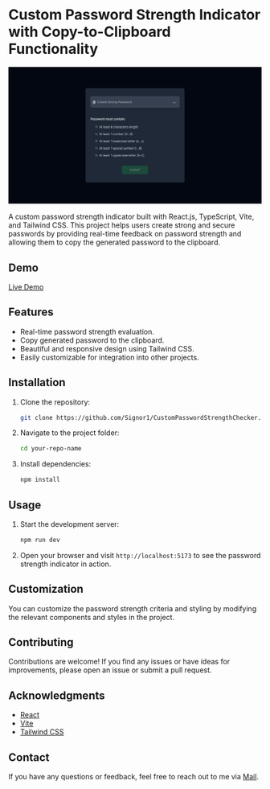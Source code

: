 # Custom Password Strength Indicator with Copy-to-Clipboard Functionality
<img src="https://github.com/Signor1/CustomPasswordStrengthChecker/blob/6060002df41915e92c7af771ad9c0f298f0a111a/demoView.png"/>

A custom password strength indicator built with React.js, TypeScript, Vite, and Tailwind CSS. This project helps users create strong and secure passwords by providing real-time feedback on password strength and allowing them to copy the generated password to the clipboard.

## Demo

[Live Demo](https://custom-password-strength-checker.vercel.app/)

## Features

- Real-time password strength evaluation.
- Copy generated password to the clipboard.
- Beautiful and responsive design using Tailwind CSS.
- Easily customizable for integration into other projects.

## Installation

1. Clone the repository:

   ```bash
   git clone https://github.com/Signor1/CustomPasswordStrengthChecker.git
   ```

2. Navigate to the project folder:

   ```bash
   cd your-repo-name
   ```

3. Install dependencies:

   ```bash
   npm install
   ```

## Usage

1. Start the development server:

   ```bash
   npm run dev
   ```

2. Open your browser and visit `http://localhost:5173` to see the password strength indicator in action.

## Customization

You can customize the password strength criteria and styling by modifying the relevant components and styles in the project.

## Contributing

Contributions are welcome! If you find any issues or have ideas for improvements, please open an issue or submit a pull request.


## Acknowledgments

- [React](https://reactjs.org/)
- [Vite](https://vitejs.dev/)
- [Tailwind CSS](https://tailwindcss.com/)

## Contact

If you have any questions or feedback, feel free to reach out to me via [Mail](mailto:emmanuelomemgboji@gmail.com).


